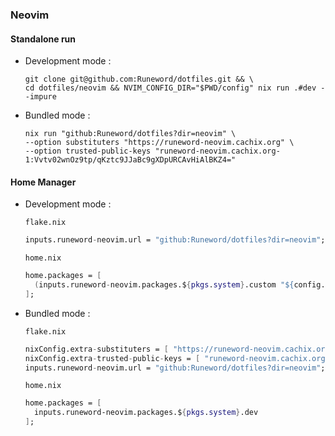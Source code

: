 ### Neovim

#### Standalone run

* Development mode :
  ```shell
  git clone git@github.com:Runeword/dotfiles.git && \
  cd dotfiles/neovim && NVIM_CONFIG_DIR="$PWD/config" nix run .#dev --impure
  ```

* Bundled mode :

  ```shell
  nix run "github:Runeword/dotfiles?dir=neovim" \
  --option substituters "https://runeword-neovim.cachix.org" \
  --option trusted-public-keys "runeword-neovim.cachix.org-1:Vvtv02wnOz9tp/qKztc9JJaBc9gXDpURCAvHiAlBKZ4="
  ```

#### Home Manager

* Development mode :

  `flake.nix`
  ```nix
  inputs.runeword-neovim.url = "github:Runeword/dotfiles?dir=neovim";
  ```

  `home.nix`
  ```nix
  home.packages = [
    (inputs.runeword-neovim.packages.${pkgs.system}.custom "${config.home.homeDirectory}/neovim/config")
  ];
  ```

* Bundled mode :

  `flake.nix`
  ```nix
  nixConfig.extra-substituters = [ "https://runeword-neovim.cachix.org" ];
  nixConfig.extra-trusted-public-keys = [ "runeword-neovim.cachix.org-1:Vvtv02wnOz9tp/qKztc9JJaBc9gXDpURCAvHiAlBKZ4=" ];
  inputs.runeword-neovim.url = "github:Runeword/dotfiles?dir=neovim";
  ```

  `home.nix`
  ```nix
  home.packages = [
    inputs.runeword-neovim.packages.${pkgs.system}.dev
  ];
  ```
